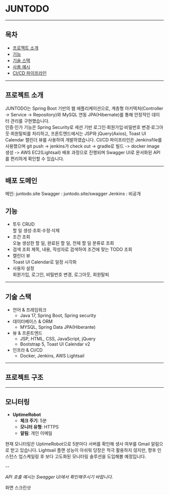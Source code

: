 # JUNTODO

---

## 목차
- [프로젝트 소개](#프로젝트-소개)  
- [기능](#기능)  
- [기술 스택](#기술-스택)  
- [사용 예시](#사용-예시)  
- [CI/CD 파이프라인](#cicd-파이프라인)  

---

## 프로젝트 소개
JUNTODO는 Spring Boot 기반의 웹 애플리케이션으로, 계층형 아키텍처(Controller → Service → Repository)와 MySQL 연동 JPA(Hibernate)를 통해 안정적인 데이터 관리를 구현했습니다.  
인증·인가 기능은 Spring Security로 세션 기반 로그인·회원가입·비밀번호 변경·로그아웃·회원탈퇴를 처리하고, 프론트엔드에서는 JSP와 jQuery(Axios), Toast UI Calendar 캘린더 뷰를 사용하여 개발하였습니다.
CI/CD 파이프라인은 Jenkinsfile를 사용했으며 
git push -> jenkins가 check out ->  gradle로 빌드 -> docker image 생성 ->  AWS EC2(Lightsail) 배포 과정으로 진행되며
Swagger UI로 문서화된 API를 편리하게 확인할 수 있습니다.  

---

## 배포 도메인

메인: juntodo.site
Swagger : juntodo.site/swagger
Jenkins : 비공개

## 기능
- 투두 CRUD  
   할 일 생성·조회·수정·삭제  
- 조건 조회  
   오늘 생성한 할 일, 완료된 할 일, 전체 할 일 분류로 조회
- 검색 조회
    제목, 내용, 작성자로 검색하여 조건에 맞는 TODO 조회
- 캘린더 뷰  
   Toast UI Calendar로 일정 시각화  
- 사용자 설정  
   회원가입, 로그인, 비밀번호 변경, 로그아웃, 회원탈퇴

---

## 기술 스택
- 언어 & 프레임워크  
  - Java 17, Spring Boot, Spring security
- 데이터베이스 & ORM  
  - MYSQL, Spring Data JPA(Hiberante)
- 뷰 & 프론트엔드  
  - JSP, HTML, CSS, JavaScript, jQuery  
  - Bootstrap 5, Toast UI Calendar v2  
- 인프라 & CI/CD  
  - Docker, Jenkins, AWS Lightsail  

---

## 프로젝트 구조



---

## 모니터링

- **UptimeRobot**  
  - **체크 주기**: 5분  
  - **모니터 유형**: HTTPS  
  - **알림**: 개인 이메일


현재 모니터링은 UptimeRobot으로 5분마다 서버를 확인해 생사 여부를 Gmail 알림으로 받고 있습니다.
Lightsail 플랜 성능이 아쉬워 당장은 적극 활용하지 않지만, 향후 인스턴스 업스케일링 후 보다 고도화된 모니터링 솔루션을 도입해볼 예정입니다.

--

*API 호출 예시는 Swagger UI에서 확인해주시기 바랍니다.*  

화면 스크린샷






